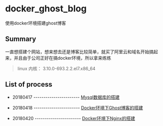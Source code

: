 # docker_ghost_blog

使用docker环境搭建ghost博客

## Summary

一直想搭建个网站，想来想去还是博客比较简单，就买了阿里云和域名开始搞起来，并且由于公司正好在搞docker环境，所以拿来练练

>  linux 内核： 3.10.0-693.2.2.el7.x86_64
           
## List of process

- 20180417 ----------------------- [Mysql数据库的搭建][1]

- 20180418 ----------------------- [Docker环境下Ghost博客的搭建][2]

- 20180420 ----------------------- [Docker环境下Nginx的搭建][3]

[1]:./Process/chapter-1.md
[2]:./Process/chapter-2.md
[3]:./Process/chapter-3.md